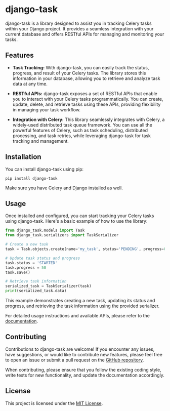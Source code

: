 # django-task

django-task is a library designed to assist you in tracking Celery tasks within your Django project. It provides a seamless integration with your current database and offers RESTful APIs for managing and monitoring your tasks.

## Features

- **Task Tracking:** With django-task, you can easily track the status, progress, and result of your Celery tasks. The library stores this information in your database, allowing you to retrieve and analyze task data at any time.

- **RESTful APIs:** django-task exposes a set of RESTful APIs that enable you to interact with your Celery tasks programmatically. You can create, update, delete, and retrieve tasks using these APIs, providing flexibility in managing your task workflow.

- **Integration with Celery:** This library seamlessly integrates with Celery, a widely-used distributed task queue framework. You can use all the powerful features of Celery, such as task scheduling, distributed processing, and task retries, while leveraging django-task for task tracking and management.

## Installation

You can install django-task using pip:

```
pip install django-task
```

Make sure you have Celery and Django installed as well.

## Usage

Once installed and configured, you can start tracking your Celery tasks using django-task. Here's a basic example of how to use the library:

```python
from django_task.models import Task
from django_task.serializers import TaskSerializer

# Create a new task
task = Task.objects.create(name='my_task', status='PENDING', progress=0)

# Update task status and progress
task.status = 'STARTED'
task.progress = 50
task.save()

# Retrieve task information
serialized_task = TaskSerializer(task)
print(serialized_task.data)
```

This example demonstrates creating a new task, updating its status and progress, and retrieving the task information using the provided serializer.

For detailed usage instructions and available APIs, please refer to the [documentation](https://github.com/abhishm20/django-task).

## Contributing

Contributions to django-task are welcome! If you encounter any issues, have suggestions, or would like to contribute new features, please feel free to open an issue or submit a pull request on the [GitHub repository](https://github.com/abhishm20/django-task).

When contributing, please ensure that you follow the existing coding style, write tests for new functionality, and update the documentation accordingly.

## License

This project is licensed under the [MIT License](LICENSE).
